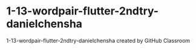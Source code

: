 # 1-13-wordpair-flutter-2ndtry-danielchensha
1-13-wordpair-flutter-2ndtry-danielchensha created by GitHub Classroom
